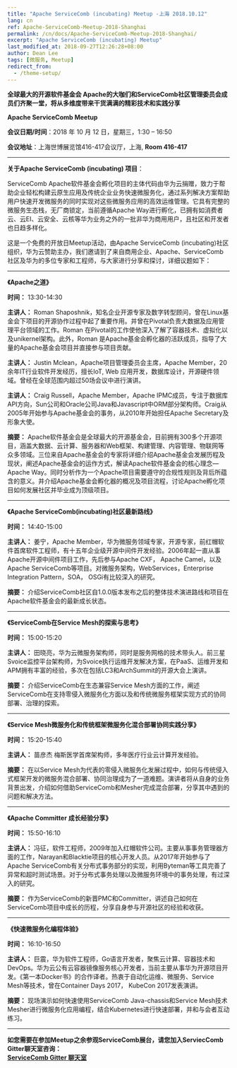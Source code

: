 ```yaml
---
title: "Apache ServiceComb (incubating) Meetup -上海 2018.10.12"
lang: cn
ref: Apache-ServiceComb-Meetup-2018-Shanghai
permalink: /cn/docs/Apache-ServiceComb-Meetup-2018-Shanghai/
excerpt: "Apache ServiceComb (incubating) Meetup"
last_modified_at: 2018-09-27T12:26:28+08:00
author: Dean Lee
tags: [微服务, Meetup]
redirect_from:
  - /theme-setup/
---
```


**全球最大的开源软件基金会 Apache的大咖们和ServiceComb社区管理委员会成员们齐聚一堂，将从多维度带来干货满满的精彩技术和实践分享**

**Apache ServiceComb Meetup**  

**会议日期/时间**：2018 年 10 月 12 日，星期三，1:30 – 16:50

**会议地址**：上海世博展览馆416-417会议厅，上海, **Room 416-417**

****    


**关于Apache ServiceComb (incubating) 项目**：

ServiceComb Apache软件基金会孵化项目的主体代码由华为云捐赠，致力于帮助企业轻松构建云原生应用及传统企业业务快速微服务化，通过系列解决方案帮助用户快速开发微服务的同时实现对这些微服务应用的高效运维管理。它具有完整的微服务生态栈，无厂商锁定，当前遵循Apache Way进行孵化，已拥有如消费者云、云EI、云安全、云核等华为业务之外的一批非华为商用用户，且社区和开发者也日趋多样化。

这是一个免费的开放日Meetup活动，由Apache ServiceComb (incubating)社区组织，华为云赞助主办，我们邀请到了来自商用企业、Apache、ServiceComb社区及华为的多位专家和工程师，与大家进行分享和探讨，详细议题如下：    


---
**《Apache之道》**    

**时间：** 13:30-14:30

**主讲人：** Roman Shaposhnik，知名企业开源专家及数字转型顾问，曾在Linux基金会下项目的开源协作过程中起了重要作用。并曾在Pivotal负责大数据及应用管理平台领域的工作。Roman 在Pivotal的工作使他深入了解了容器技术、虚拟化以及unikernel架构。此外，Roman 是Apache基金会孵化器的活跃成员，指导了大量的Apache基金会项目并直接参与项目贡献。         

**主讲人：** Justin Mclean，Apache项目管理委员会主席，Apache Member，20余年IT行业软件开发经历，擅长IoT, Web 应用开发，数据库设计，开源硬件领域。曾经在全球范围内超过50场会议中进行演讲。  

**主讲人：** Craig Russell，Apache Member，Apache IPMC成员，专注于数据库API方向，Sun公司和Oracle公司Java和Javascript中ORM部分架构师。Craig从2005年开始参与Apache基金会的事务，从2010年开始担任Apache Secretary及形象大使。       

**摘要：** Apache软件基金会是全球最大的开源基金会，目前拥有300多个开源项目，涵盖大数据、云计算、服务器和Web框架、构建管理、内容管理、物联网等众多领域。三位来自Apache基金会的专家将详细介绍Apache基金会发展历程及现状，阐述Apache基金会的运作方式，解读Apache软件基金会的核心理念—Apache Way。同时分析作为一个Apache项目需要遵守的合规性规则及背后所蕴含的意义。并介绍Apache基金会孵化器的概况及项目流程，讨论Apache孵化项目如何发展社区并毕业成为顶级项目。

---
**《Apache ServiceComb(incubating)社区最新路线》**     

**时间：** 14:40-15:00

**主讲人：** 姜宁，Apache Member，华为微服务领域专家，开源专家，前红帽软件首席软件工程师，有十五年企业级开源中间件开发经验。2006年起一直从事Apache开源中间件项目工作，先后参与Apache CXF， Apache Camel，以及Apache ServiceComb等项目。对微服务架构，WebServices，Enterprise Integration Pattern，SOA， OSGi有比较深入的研究。      

**摘要：** 介绍ServiceComb社区自1.0.0版本发布之后的整体技术演进路线和项目在Apache软件基金会的最新成长状态。    


---        
**《ServiceComb在Service Mesh的探索与思考》**     

**时间：** 15:00-15:20

**主讲人：** 田晓亮，华为云微服务架构师，同时是服务网格的技术带头人。前三星Svoice监控平台架构师，为Svoice执行运维开发解决方案，在PaaS、运维开发和 APM拥有丰富的经验，多次在包括LC3和ArchSummit的开源大会上演讲。      

**摘要：** 介绍ServiceComb在生态兼容Service Mesh方面的工作，阐述ServiceComb在支持零侵入微服务化方面以及和传统微服务框架实现方式的协同部署、治理的探索。    

---
**《Service Mesh微服务化和传统框架微服务化混合部署协同实践分享》**

**时间：** 15:20-15:40

**主讲人：** 苗彦杰 梅斯医学首席架构师，多年医疗行业云计算开发经验。

**摘要：** 在以Service Mesh为代表的零侵入微服务化发展过程中，如何与传统侵入式框架开发的微服务混合部署、协同治理成为了一道难题。演讲者将从自身的业务背景出发，介绍如何借助ServiceComb和Mesher完成混合部署，分享其中遇到的问题和解决方法。

---
**《Apache Committer 成长经验分享》**

**时间：** 15:50-16:10

**主讲人：** 冯征，软件工程师，2009年加入红帽软件公司。主要从事事务管理器方面的工作，Narayan和Blacktie项目的核心开发人员。从2017年开始参与了Apache ServiceComb有关分布式事务部分的实现，利用Byteman等工具完善了异常和超时测试场景。对于分布式事务处理以及微服务环境中的事务处理，有过深入的研究。

**摘要：** 作为ServiceComb的新晋PMC和Committer，讲述自己如何在ServiceComb项目中成长的历程，分享自身参与开源社区的经验和收获。

---
**《快速微服务化编程体验》**

**时间：** 16:10-16:50

**主讲人：** 巨震，华为软件工程师，Go语言开发者，聚焦云计算、容器技术和DevOps。华为云公有云容器镜像服务核心开发者，当前主要从事华为开源项目开发。《第一本Docker书》的合作译者。热衷于自动化运维、微服务、Service Mesh等技术，曾在Container Days 2017， KubeCon 2017发表演讲。

**摘要：** 现场演示如何快速使用ServiceComb Java-chassis和Service Mesh技术Mesher进行微服务化应用编程，结合Kubernetes进行快速部署，并和与会者互动练习。

---
**如您需要在参加Meetup之余参观ServiceComb展台，请您加入ServiecComb Gitter聊天室咨询：**     
**[ServiceComb Gitter 聊天室](https://gitter.im/ServiceCombUsers/Lobby)**
